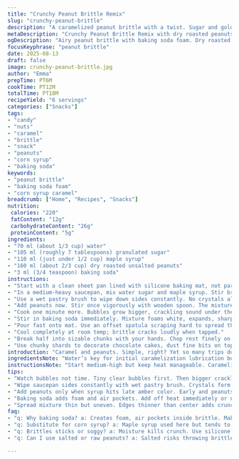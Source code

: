 ```yaml
---
title: "Crunchy Peanut Brittle Remix"
slug: "crunchy-peanut-brittle"
description: "A caramelized peanut brittle with a twist. Sugar and golden syrup cooked till deep amber, where aromas shift from sweet to toasted notes. Peanuts toasted dry replace roasted for a nuttier punch. Baking soda introduced at the last second creates air pockets for light, crackly texture. Maple syrup swapped for corn syrup, a different sweetness layered in. No eggs, dairy, nor gluten. The sheet pan lined with silicone mat, not parchment, to avoid sticking on humid days. Offers bursts of sugary crunch with nutty undertones. Adjust heat based on bubbly sounds and color changes, never by time alone. Break brittle carefully to get varied piece textures—some chunky, some ground fine—for decorating desserts or munching straight up."
metaDescription: "Crunchy Peanut Brittle Remix with dry roasted peanuts baking soda foam technique maple syrup swap corn syrup yields airy texture and varied crunch."
ogDescription: "Airy peanut brittle with baking soda foam. Dry roasted nuts, maple replaced by corn syrup. Watch bubbles and color for crackly, crunchy texture."
focusKeyphrase: "peanut brittle"
date: 2025-08-13
draft: false
image: crunchy-peanut-brittle.jpg
author: "Emma"
prepTime: PT6M
cookTime: PT12M
totalTime: PT18M
recipeYield: "6 servings"
categories: ["Snacks"]
tags:
- "candy"
- "nuts"
- "caramel"
- "brittle"
- "snack"
- "peanuts"
- "corn syrup"
- "baking soda"
keywords:
- "peanut brittle"
- "baking soda foam"
- "corn syrup caramel"
breadcrumb: ["Home", "Recipes", "Snacks"]
nutrition: 
 calories: "220"
 fatContent: "12g"
 carbohydrateContent: "26g"
 proteinContent: "5g"
ingredients:
- "70 ml (about 1/3 cup) water"
- "105 ml (roughly 7 tablespoons) granulated sugar"
- "110 ml (just under 1/2 cup) maple syrup"
- "160 ml (about 2/3 cup) dry roasted unsalted peanuts"
- "3 ml (3/4 teaspoon) baking soda"
instructions:
- "Start with a clean sheet pan lined with silicone baking mat, not parchment for better release. Set aside."
- "In a medium-heavy saucepan, mix water sugar and maple syrup. Stir briefly just to combine, then stop. Bring to medium-high heat, swirling pan occasionally. Watch closely. Tiny bubbles start around edges, clear at first."
- "Use a wet pastry brush to wipe down sides constantly. No crystals allowed to form; otherwise, the brittle turns gritty. Heat shifts from clear to pale amber; that’s key—late amber before burning. The smell deepens, hints of caramel toast but not sharp burnt sugar."
- "Add peanuts now. Stir once vigorously with wooden spoon. The mixture thickens fast, peanuts coated bright and glossy."
- "Cook one minute more. Bubbles grow bigger, crackling sound under the pan faint but steady. Take off heat quickly."
- "Stir in baking soda immediately. Mixture foams white, expands, sharp change in texture noticeable."
- "Pour fast onto mat. Use an offset spatula scraping hard to spread thin but uneven, edges thinner than center—this creates texture contrast."
- "Cool completely at room temp; brittle cracks loudly when tapped."
- "Break half into sizable chunks with your hands. Chop rest finely on wooden board with chef’s knife, wide blade rocking gently to avoid shattering glass-fine dust."
- "Use chunky shards to decorate chocolate cakes, dust fine bits on top or mix into ice cream. Store brittle airtight; moisture ruins crunch."
introduction: "Caramel and peanuts. Simple, right? Yet so many trips down brittle lane taught me a few truths. Sugar can betray you—grainy crystals ruin the day, burnt sugar smokes kitchen, or worse sticky patches that never set. Swapping corn syrup for maple syrup isn’t just a swap; it’s a flavor shift, deeper, woodsy background notes that pop unexpectedly when you crack the final candy. Dry roasted peanuts over salted ones avoid salt sabotaging sweet notes. Baking soda foaming creates air and light pockets, a technique I never skip now. Parchment? No. Silicone mats win every time, especially when air humidity wants to ruin all your crunchy efforts. Timing here? Forget minutes. Watch bubbles change, listen to crackling bubbling, smell caramelize. That’s the call for lifting off heat. Quick spread, or brittle sets with hard-to-break edges. Crunch control through variable chunk sizes, for texture narratives on top of other desserts or just yum on their own. Experiment, get messy. Candy making’s a practice, a dance with heat and sugar’s magical chemistry."
ingredientsNote: "Water’s key for initial caramelization lubrication but minimal—too much and the crystal control goes awry. Sugar type? Granulated preferred for even melting; coarse sugar struggles dissolving fast. Maple syrup swapped for corn syrup here—if unavailable, use honey but watch for faster browning. Dry roasted peanuts internal oils pop differently than raw or salted; salt excess kills brittle sweet balance and caramel flavor. Baking soda amount crucial; too much flattens texture, too little no aeration effect, brittle too dense. Silicone mat recommended over parchment; parchment can encourage sticking under humid conditions. A small pastry brush in water reserved for wiping sugar crystal formation is a little labor but saves untold grainy failures. Peppers, cinnamon, or sea salt sprinkle twists can be introduced at last step before cooling for flavor experimentation."
instructionsNote: "Start medium-high but keep heat manageable. Caramelization stages visible and audible. Early bubbles small and clear, sugar melted sunken. Wipe sides with wet brush nonstop, or risk sugar crystallizing on pot walls, ruin candy texture with gritty shards. Watch color shift like liquid amber. Smell changes—a toasty smell heralds readiness. Add peanuts only once sugar syrup reaches late amber color; early addition risks peanuts soggy, late addition leads to burnt nuts. After peanuts in, stir only for a minute. Off heat, immediate baking soda addition creates foam—don’t skip this or brittle feels too heavy, dull texture. Pour onto mat ASAP before foam collapses. Spread fast but not too thin; edges thinner than center add crunch variation. Cool on countertop without disturbing; refrigeration adds moisture problems and softens brittle. Break pieces strategically—chunky bits for crunch, small crystals to dust. Store in sealed containers away from moisture. If brittle sticks, warm gently to reset texture gently, avoiding full reheat collapse. Practical tricks: use heavy-bottom pan for even heat, wooden spoon avoids scratching and resists overheating, avoid stirring sugar syrup during cooking to prevent crystallization."
tips:
- "Watch bubbles not time. Tiny clear bubbles first. Then bigger crackle bubbles. That’s your signal for heat changes. Trust smell changes too caramel not burnt sugar aroma tells when to move fast."
- "Wipe saucepan sides constantly with wet pastry brush. Crystals form quick and turn brittle gritty grainy. Don’t skip this or get that rough brittle texture you hate. Small task prevents big fail."
- "Add peanuts only when syrup hits late amber color. Early and peanuts soggy. Late and nuts burn bitter. Timing is key. Stir vigorously once so peanuts coat evenly but don’t overmix or mash."
- "Baking soda adds foam and air pockets. Add off heat immediately or no lift, dense brittle. Foam collapses fast so pour quickly onto silicone mat avoid parchment here humid days cause sticking."
- "Spread mixture thin but uneven. Edges thinner than center adds crunch contrast. Cooling on room temp, no fridge. Refrigeration adds moisture ruins crunch. Break brittle into chunks and dust fine pieces for texture variety."
faq:
- "q: Why baking soda? a: Creates foam, air pockets inside brittle. Makes texture lighter, crackly. Add off heat right away or no effect. Too much flattens texture, too little dense candy."
- "q: Substitute for corn syrup? a: Maple syrup used here but tends to brown faster. Honey can work but watch closely for burning. Each swap changes sugar chemistry and cooking time slightly."
- "q: Brittles sticks or soggy? a: Moisture kills crunch. Use silicone mat not parchment, especially in humid conditions. Store airtight. Warm brittle gently if sticky but don’t reheat hard or lose foam texture."
- "q: Can I use salted or raw peanuts? a: Salted risks throwing brittle balance salty-sweet. Raw lacks toasted nutty flavor and oil release changes caramel flavor. Dry roasted best for consistent results and crunch."

---
```

